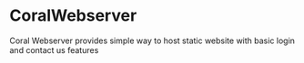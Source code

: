 # CoralWebserver
Coral Webserver provides simple way to host static website with basic login and contact us features
